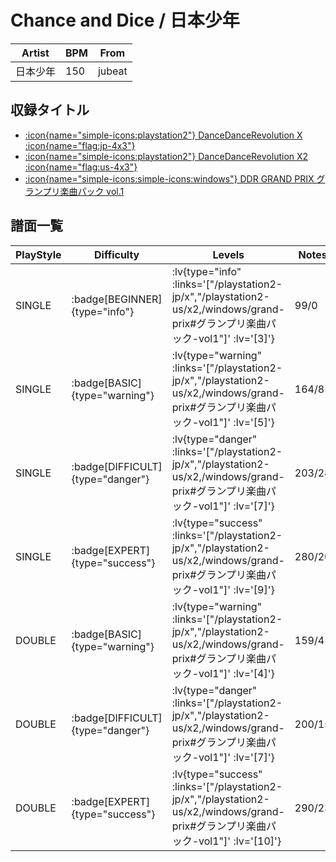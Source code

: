 # Chance and Dice / 日本少年

|Artist|BPM|From|
|------|---|----|
|日本少年|150|jubeat|

## 収録タイトル

- [ :icon{name="simple-icons:playstation2"} DanceDanceRevolution X :icon{name="flag:jp-4x3"} ](/playstation2-jp/x)
- [ :icon{name="simple-icons:playstation2"} DanceDanceRevolution X2 :icon{name="flag:us-4x3"} ](/playstation2-us/x2)
- [ :icon{name="simple-icons:simple-icons:windows"} DDR GRAND PRIX グランプリ楽曲パック vol.1](/windows/grand-prix#グランプリ楽曲パック-vol1)

## 譜面一覧

|PlayStyle|Difficulty|Levels|Notes|Movie|
|---------|----------|------|-----|-----|
|SINGLE| :badge[BEGINNER]{type="info"} | :lv{type="info" :links='["/playstation2-jp/x","/playstation2-us/x2,/windows/grand-prix#グランプリ楽曲パック-vol1"]' :lv='[3]'} |99/0||
|SINGLE| :badge[BASIC]{type="warning"} | :lv{type="warning" :links='["/playstation2-jp/x","/playstation2-us/x2,/windows/grand-prix#グランプリ楽曲パック-vol1"]' :lv='[5]'} |164/8||
|SINGLE| :badge[DIFFICULT]{type="danger"} | :lv{type="danger" :links='["/playstation2-jp/x","/playstation2-us/x2,/windows/grand-prix#グランプリ楽曲パック-vol1"]' :lv='[7]'} |203/28||
|SINGLE| :badge[EXPERT]{type="success"} | :lv{type="success" :links='["/playstation2-jp/x","/playstation2-us/x2,/windows/grand-prix#グランプリ楽曲パック-vol1"]' :lv='[9]'} |280/20||
|DOUBLE| :badge[BASIC]{type="warning"} | :lv{type="warning" :links='["/playstation2-jp/x","/playstation2-us/x2,/windows/grand-prix#グランプリ楽曲パック-vol1"]' :lv='[4]'} |159/4||
|DOUBLE| :badge[DIFFICULT]{type="danger"} | :lv{type="danger" :links='["/playstation2-jp/x","/playstation2-us/x2,/windows/grand-prix#グランプリ楽曲パック-vol1"]' :lv='[7]'} |200/15||
|DOUBLE| :badge[EXPERT]{type="success"} | :lv{type="success" :links='["/playstation2-jp/x","/playstation2-us/x2,/windows/grand-prix#グランプリ楽曲パック-vol1"]' :lv='[10]'} |290/23||
